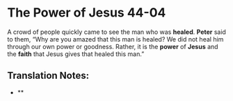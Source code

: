 The Power of Jesus 44-04
==========================


A crowd of people quickly came to see the man who was **healed**.
**Peter** said to them, “Why are you amazed that this man is healed? We
did not heal him through our own power or goodness. Rather, it is the
**power** of **Jesus** and the **faith** that Jesus gives that healed
this man.”

Translation Notes:
------------------

-   **

